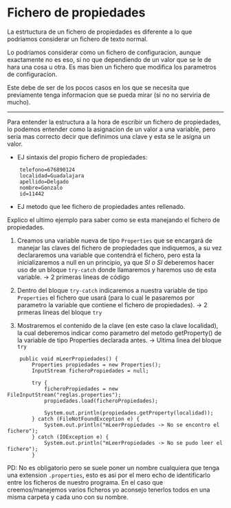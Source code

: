 # Fichero de propiedades
La estrtuctura de un fichero de propiedades es diferente a lo que podriamos considerar un fichero de texto normal. 

Lo podriamos considerar como un fichero de configuracion, aunque exactamente no es eso, si no que dependiendo de un valor que se le de hara una cosa u otra. Es mas bien un fichero que modifica los parametros de configuracion.

Este debe de ser de los pocos casos en los que se necesita que previamente tenga informacion que se pueda mirar (si no no serviria de mucho).

---
Para entender la estructura a la hora de escribir un fichero de propiedades, lo podemos entender como la asignacion de un valor a una variable, pero seria mas correcto decir que definimos una clave y esta se le asigna un valor.

+ EJ sintaxis del propio fichero de propiedades:
```
	telefono=676890124
	localidad=Guadalajara
	apellido=Delgado
	nombre=Gonzalo
	id=11442
```
+ EJ metodo que lee fichero de propiedades antes rellenado.

Explico el ultimo ejemplo para saber como se esta manejando el fichero de propiedades.

1. Creamos una variable nueva de tipo ```Properties``` que se encargará de manejar las claves del fichero de propiedades que indiquemos, a su vez declararemos una variable que contendrá el fichero, pero esta la inicializaremos a null en un principio, ya que _SI o SI_ deberemos hacer uso de un bloque ```try-catch``` donde llamaremos y haremos uso de esta variable. -> 2 primeras lineas de código

2. Dentro del bloque ```try-catch``` indicaremos a nuestra variable de tipo ```Properties``` el fichero que usará (para lo cual le pasaremos por parametro la variable que contiene el fichero de propiedades). -> 2 prmeras lineas del bloque ```try```

3. Mostraremos el contenido de la clave (en este caso la clave localidad), la cual deberemos indicar como parametro del metodo getProperty() de la variable de tipo Properties declarada antes. -> Ultima linea del bloque ```try```

```
	public void mLeerPropiedades() {
        Properties propiedades = new Properties();
        InputStream ficheroPropiedades = null;

        try {
            ficheroPropiedades = new FileInputStream("reglas.properties");
            propiedades.load(ficheroPropiedades);

            System.out.println(propiedades.getProperty(localidad));
        } catch (FileNotFoundException e) {
            System.out.println("mLeerPropiedades -> No se encontro el fichero");
        } catch (IOException e) {
            System.out.println("mLeerPropiedades -> No se pudo leer el fichero");
        }
```

PD: No es obligatorio pero se suele poner un nombre cualquiera que tenga una extension ```.properties```, esto es asi por el mero echo de identificarlo entre los ficheros de nuestro programa. En el caso que creemos/manejemos varios ficheros yo aconsejo tenerlos todos en una misma carpeta y cada uno con su nombre.
